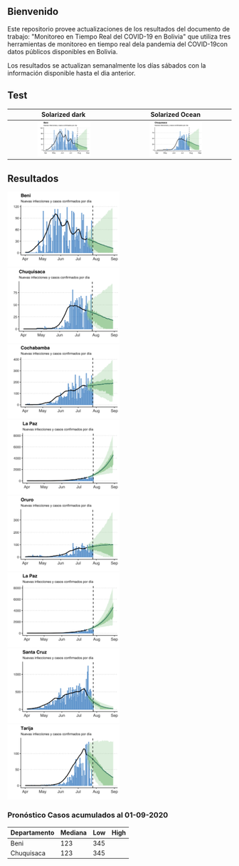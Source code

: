 ## Bienvenido

Este repositorio provee actualizaciones de los resultados del documento de trabajo: "Monitoreo en Tiempo Real del COVID-19 en Bolivia" que utiliza tres herramientas de monitoreo en tiempo real dela  pandemia  del  COVID-19con  datos  públicos  disponibles  en  Bolivia.

Los resultados se actualizan semanalmente los días sábados con la información disponible hasta el dia anterior.

## Test

Solarized dark             |  Solarized Ocean
:-------------------------:|:-------------------------:
<img src="casesf/Benicasef.png" width="50%"> |  <img src="casesf/Chuquisacacasef.png" width="50%">

## Resultados
<img src="casesf/Benicasef.png" width="50%"> 
<img src="casesf/Chuquisacacasef.png" width="50%">
<img src="casesf/Cochabambacasef.png" width="50%">
<img src="casesf/LaPazcasef.png" width="50%">
<img src="casesf/Orurocasef.png" width="50%">
<img src="casesf/LaPazcasef.png" width="50%">
<img src="casesf/SantaCruzcasef.png" width="50%">
<img src="casesf/Tarijacasef.png" width="50%">

### Pronóstico Casos acumulados al 01-09-2020

Departamento| Mediana | Low      | High
------------|---------|----------|---------
Beni        | 123     | 345      |
Chuquisaca  | 123     | 345      |
